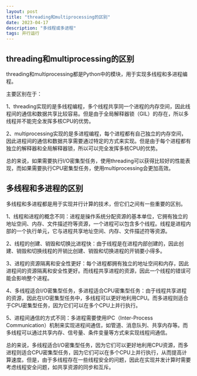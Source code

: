 ```yaml
---
layout: post
title: "threading和multiprocessing的区别"
date: 2023-04-17
description: "多线程或多进程"
tags: 并行运行
--- 
```

## threading和multiprocessing的区别


threading和multiprocessing都是Python中的模块，用于实现多线程和多进程编程。

主要区别在于：

1、threading实现的是多线程编程，多个线程共享同一个进程的内存空间，因此线程间的通信和数据共享比较容易。但是由于全局解释器锁（GIL）的存在，所以多线程并不能完全发挥多核CPU的优势。

2、multiprocessing实现的是多进程编程，每个进程都有自己独立的内存空间，因此进程间的通信和数据共享需要通过特定的方式来实现。但是由于每个进程都有独立的解释器和全局解释器锁，所以可以完全发挥多核CPU的优势。

总的来说，如果需要执行I/O密集型任务，使用threading可以获得比较好的性能表现，而如果需要执行CPU密集型任务，使用multiprocessing会更加高效。


## 多线程和多进程的区别
多线程和多进程都是用于实现并行计算的技术，但它们之间有一些重要的区别。

1、线程和进程的概念不同：进程是操作系统分配资源的基本单位，它拥有独立的地址空间、内存、文件描述符等资源，一个进程可以包含多个线程。线程是进程内部的一个执行单元，它与进程共享地址空间、内存、文件描述符等资源。

2、线程的创建、销毁和切换比进程快：由于线程是在进程内部创建的，因此创建、销毁和切换线程的开销比创建、销毁和切换进程的开销要小得多。

3、进程的资源隔离和安全性更好：每个进程都拥有独立的地址空间和内存，因此进程间的资源隔离和安全性更好。而线程共享进程的资源，因此一个线程的错误可能会影响整个进程。

4、多线程适合I/O密集型任务，多进程适合CPU密集型任务：由于线程共享进程的资源，因此在I/O密集型任务中，多线程可以更好地利用CPU。而多进程则适合于CPU密集型任务，因为它们可以在多个CPU上并行执行。

5、进程间通信的方式不同：多进程需要使用IPC（Inter-Process Communication）机制来实现进程间通信，如管道、消息队列、共享内存等。而多线程可以通过共享内存、信号量、条件变量等方式来实现线程间通信。

总的来说，多线程适合I/O密集型任务，因为它们可以更好地利用CPU资源，而多进程则适合CPU密集型任务，因为它们可以在多个CPU上并行执行，从而提高计算速度。但是，由于多线程存在一些线程安全的问题，因此在实现并发计算时需要考虑线程安全问题，如共享资源的同步和互斥。

